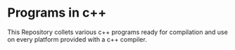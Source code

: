 # Programs in c++
This Repository collets various c++ programs ready for compilation and use on every platform provided with a c++ compiler.

